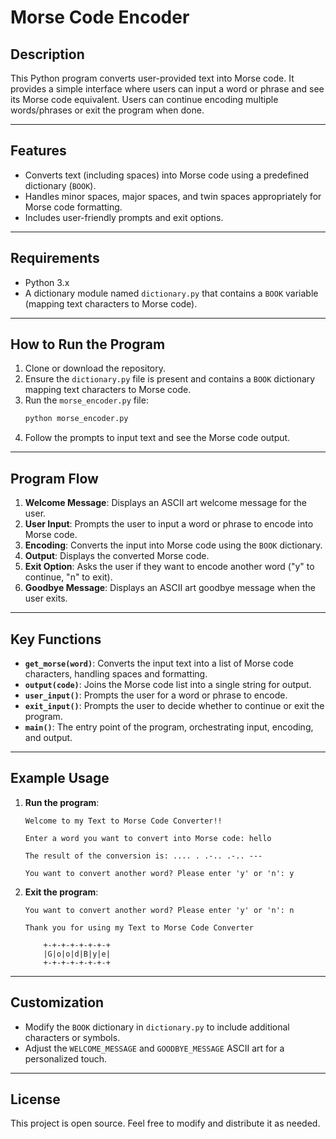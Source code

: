 # Morse Code Encoder

## Description
This Python program converts user-provided text into Morse code. It provides a simple interface where users can input a word or phrase and see its Morse code equivalent. Users can continue encoding multiple words/phrases or exit the program when done.

---

## Features
- Converts text (including spaces) into Morse code using a predefined dictionary (`BOOK`).
- Handles minor spaces, major spaces, and twin spaces appropriately for Morse code formatting.
- Includes user-friendly prompts and exit options.

---

## Requirements
- Python 3.x
- A dictionary module named `dictionary.py` that contains a `BOOK` variable (mapping text characters to Morse code).

---

## How to Run the Program
1. Clone or download the repository.
2. Ensure the `dictionary.py` file is present and contains a `BOOK` dictionary mapping text characters to Morse code.
3. Run the `morse_encoder.py` file:
   ```bash
   python morse_encoder.py
   ```
4. Follow the prompts to input text and see the Morse code output.

---

## Program Flow
1. **Welcome Message**:
   Displays an ASCII art welcome message for the user.
2. **User Input**:
   Prompts the user to input a word or phrase to encode into Morse code.
3. **Encoding**:
   Converts the input into Morse code using the `BOOK` dictionary.
4. **Output**:
   Displays the converted Morse code.
5. **Exit Option**:
   Asks the user if they want to encode another word ("y" to continue, "n" to exit).
6. **Goodbye Message**:
   Displays an ASCII art goodbye message when the user exits.

---

## Key Functions
- **`get_morse(word)`**:
  Converts the input text into a list of Morse code characters, handling spaces and formatting.
- **`output(code)`**:
  Joins the Morse code list into a single string for output.
- **`user_input()`**:
  Prompts the user for a word or phrase to encode.
- **`exit_input()`**:
  Prompts the user to decide whether to continue or exit the program.
- **`main()`**:
  The entry point of the program, orchestrating input, encoding, and output.

---

## Example Usage
1. **Run the program**:
   ```
   Welcome to my Text to Morse Code Converter!!

   Enter a word you want to convert into Morse code: hello

   The result of the conversion is: .... . .-.. .-.. ---

   You want to convert another word? Please enter 'y' or 'n': y
   ```

2. **Exit the program**:
   ```
   You want to convert another word? Please enter 'y' or 'n': n

   Thank you for using my Text to Morse Code Converter

       +-+-+-+-+-+-+-+
       |G|o|o|d|B|y|e|
       +-+-+-+-+-+-+-+
   ```

---

## Customization
- Modify the `BOOK` dictionary in `dictionary.py` to include additional characters or symbols.
- Adjust the `WELCOME_MESSAGE` and `GOODBYE_MESSAGE` ASCII art for a personalized touch.

---

## License
This project is open source. Feel free to modify and distribute it as needed.

